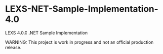 LEXS-NET-Sample-Implementation-4.0
==================================

LEXS 4.0.0 .NET Sample Implementation

WARNING: This project is work in progress and not an official production release.
